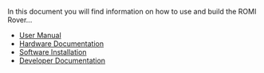 In this document you will find information on how to use and build the
ROMI Rover...

* [User Manual](manual)
* [Hardware Documentation](hardware)
* [Software Installation](software)
* [Developer Documentation](developer)


